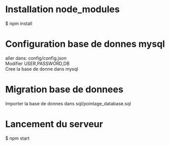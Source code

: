 # Installation node_modules
$ npm install

# Configuration base de donnes mysql
aller dans: config/config.json<br />
Modifier USER,PASSWORD,DB<br />
Cree la base de donne dans mysql<br />

# Migration base de donnees
Importer la base de donnes dans sql/pointage_database.sql

# Lancement du serveur 
$ npm start

